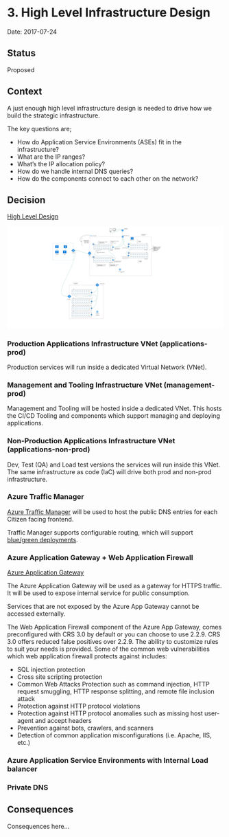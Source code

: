 # 3. High Level Infrastructure Design

Date: 2017-07-24

## Status

Proposed

## Context

A just enough high level infrastructure design is needed to drive how we build the strategic infrastructure.

The key questions are;
- How do Application Service Environments (ASEs) fit in the infrastructure?
- What are the IP ranges?
-  What’s the IP allocation policy?
-  How do we handle internal DNS queries?
-  How do the components connect to each other on the network?


## Decision

[High Level Design](https://www.lucidchart.com/documents/edit/69b50fa0-77e7-43b5-92ed-1933abb10a80)

![](high-level-infra-design.png)

### Production Applications Infrastructure VNet (applications-prod)
Production services will run inside a dedicated Virtual Network (VNet). 

### Management and Tooling Infrastructure VNet (management-prod)
Management and Tooling will be hosted inside a dedicated VNet. This hosts the CI/CD Tooling and components which support  managing and deploying applications. 
 
### Non-Production Applications Infrastructure VNet (applications-non-prod)
Dev, Test (QA) and Load test versions the services will run inside this VNet. The same infrastructure as code (IaC) will drive both prod and non-prod infrastructure.

### Azure Traffic Manager 
[Azure Traffic Manager](https://azure.microsoft.com/en-gb/services/traffic-manager/) will be used to host the public DNS entries for each Citizen facing frontend. 

Traffic Manager supports configurable routing, which will support [blue/green deployments](https://martinfowler.com/bliki/BlueGreenDeployment.html).

### Azure Application Gateway + Web Application Firewall
[Azure Application Gateway](https://docs.microsoft.com/en-us/azure/application-gateway/application-gateway-introduction)

The Azure Application Gateway will be used as a gateway for HTTPS traffic. It will be used to expose internal service for public consumption. 

Services that are not exposed by the Azure App Gateway cannot be accessed externally. 

The Web Application Firewall component of the Azure App Gateway,  comes preconfigured with CRS 3.0 by default or you can choose to use 2.2.9. CRS 3.0 offers reduced false positives over 2.2.9. The ability to customize rules to suit your needs is provided. Some of the common web vulnerabilities which web application firewall protects against includes:

- SQL injection protection
- Cross site scripting protection
- Common Web Attacks Protection such as command injection, HTTP request smuggling, HTTP response splitting, and remote file inclusion attack
- Protection against HTTP protocol violations
- Protection against HTTP protocol anomalies such as missing host user-agent and accept headers
- Prevention against bots, crawlers, and scanners
- Detection of common application misconfigurations (i.e. Apache, IIS, etc.) 


### Azure Application Service Environments with Internal Load balancer


### Private DNS 
## Consequences

Consequences here...

